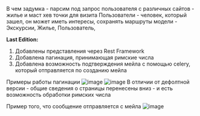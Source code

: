 В чем задумка - парсим под запрос пользователя с различных сайтов - жилье и маст хев точки для визита
Пользователи - человек, который зашел, он может иметь интересы, сохранять маршруты
модели - Экскурсии, Жилье, Пользователь, 

**Last Edition:**

1. Добавлены представления через Rest Framework
2. Добавлена пагинация, принимающая римские числа
3. Добавлена возможность подтверждения мейла с помощью celery, который отправляется по созданию мейла 

Примеры работы пагинации
![image](https://user-images.githubusercontent.com/57236252/167463358-13b08ec7-da26-43d4-bea7-98bdfe0e3d4b.png)
![image](https://user-images.githubusercontent.com/57236252/167463386-a8fe0ae7-dbf8-4ca5-8740-51b32e24d55a.png)
В отличии от дефолтной версии - общие сведения о страницы перенесены вниз - и есть возможность обработки римских числа

Пример того, что сообщение отправляется с мейла
![image](https://user-images.githubusercontent.com/57236252/167463604-2088d307-f3b0-47b8-b624-88b7d060291a.png)
